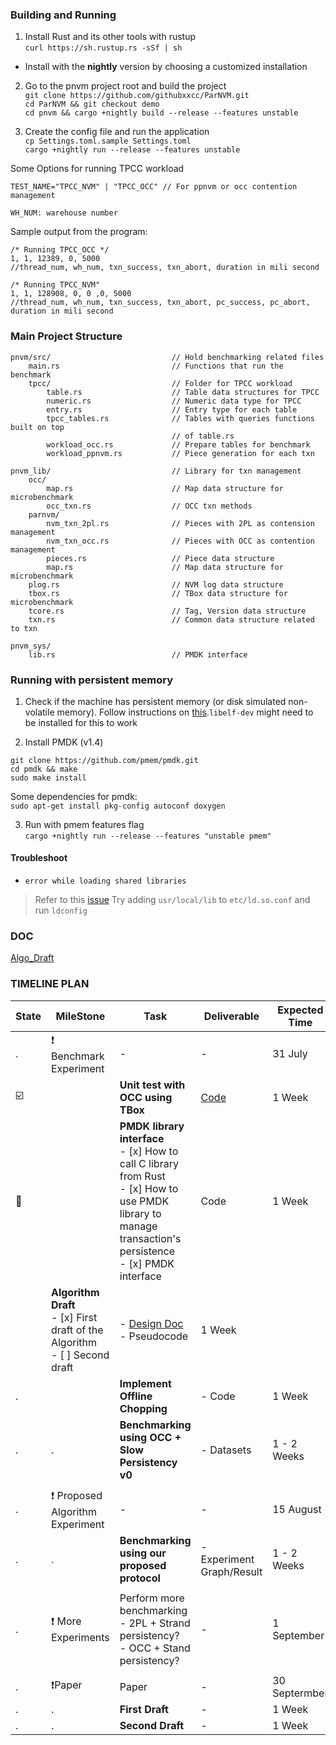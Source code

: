 ### Building and Running ### 
1) Install Rust and its other tools with rustup   
`curl https://sh.rustup.rs -sSf | sh`
- Install with the **nightly** version by choosing a customized installation 

2) Go to the pnvm project root and build the project  
`git clone https://github.com/githubxxcc/ParNVM.git`  
`cd ParNVM && git checkout demo`  
`cd pnvm && cargo +nightly build --release --features unstable`  

3) Create the config file and run the application  
`cp Settings.toml.sample Settings.toml`  
`cargo +nightly run --release --features unstable`  

Some Options for running TPCC workload
```
TEST_NAME="TPCC_NVM" | "TPCC_OCC" // For ppnvm or occ contention management 

WH_NUM: warehouse number 
```

Sample output from the program: 
```
/* Running TPCC_OCC */
1, 1, 12389, 0, 5000
//thread_num, wh_num, txn_success, txn_abort, duration in mili second

/* Running TPCC_NVM"
1, 1, 128908, 0, 0 ,0, 5000
//thread_num, wh_num, txn_success, txn_abort, pc_success, pc_abort, duration in mili second

```


### Main Project Structure ###

```
pnvm/src/                           // Hold benchmarking related files
    main.rs                         // Functions that run the benchmark
    tpcc/                           // Folder for TPCC workload
        table.rs                    // Table data structures for TPCC
        numeric.rs                  // Numeric data type for TPCC
        entry.rs                    // Entry type for each table
        tpcc_tables.rs              // Tables with queries functions built on top 
                                    // of table.rs
        workload_occ.rs             // Prepare tables for benchmark
        workload_ppnvm.rs           // Piece generation for each txn

pnvm_lib/                           // Library for txn management
    occ/
        map.rs                      // Map data structure for microbenchmark
        occ_txn.rs                  // OCC txn methods
    parnvm/
        nvm_txn_2pl.rs              // Pieces with 2PL as contension management
        nvm_txn_occ.rs              // Pieces with OCC as contention management
        pieces.rs                   // Piece data structure
        map.rs                      // Map data structure for microbenchmark
    plog.rs                         // NVM log data structure
    tbox.rs                         // TBox data structure for microbenchmark
    tcore.rs                        // Tag, Version data structure 
    txn.rs                          // Common data structure related to txn

pnvm_sys/
    lib.rs                          // PMDK interface 

```

### Running with persistent memory ###
1. Check if the machine has persistent memory (or disk simulated non-volatile memory). Follow instructions on [this](http://pmem.io/2016/02/22/pm-emulation.html).`libelf-dev` might need to be installed for this to work

2. Install PMDK (v1.4)  
```
git clone https://github.com/pmem/pmdk.git
cd pmdk && make
sudo make install
```
Some dependencies for pmdk:  
`sudo apt-get install pkg-config autoconf doxygen`

3. Run with pmem features flag  
`cargo +nightly run --release --features "unstable pmem"`

#### Troubleshoot ####
- `error while loading shared libraries`
> Refer to this [issue](https://github.com/rust-lang/rust/issues/24677)
> Try adding `usr/local/lib` to `etc/ld.so.conf` and run `ldconfig`


### DOC ###
[Algo_Draft](doc/Algo_Draft.md)  



### TIMELINE PLAN ###  
State | MileStone | Task | Deliverable | Expected Time 
--- | --- | --- | ---|--- 
. | :heavy_exclamation_mark: Benchmark Experiment | - | - | 31 July 
:ballot_box_with_check: |  | **Unit test with OCC using TBox** | [Code](https://github.com/githubxxcc/ParNVM/tree/master/pnvm_lib/src) | 1 Week 
:construction: |  | **PMDK library interface** <br /> - [x] How to call C library from Rust <br /> - [x] How to use PMDK library to manage transaction's persistence <br /> - [x] PMDK interface<br /> | Code | 1 Week 
 |  | **Algorithm Draft**  <br /> - [x] First draft of the Algorithm <br /> - [ ]  Second draft | - [Design Doc](https://github.com/githubxxcc/ParNVM/blob/master/doc/Algo_Draft.md)<br /> -  Pseudocode | 1 Week 
 . | | **Implement Offline Chopping** | - Code | 1 Week 
. | . | **Benchmarking using OCC + Slow Persistency v0** | - Datasets | 1 - 2 Weeks 
 |  |  |  |  
. | :heavy_exclamation_mark: Proposed Algorithm Experiment | - | - | 15 August 
. | . | **Benchmarking using our proposed protocol** | - Experiment Graph/Result | 1 - 2 Weeks 
 |  |  |  |  
. | :exclamation: More Experiments | Perform more benchmarking <br /> - 2PL + Strand persistency?<br /> - OCC + Stand persistency? | - | 1 September 
 |  |  |  |  
. | :heavy_exclamation_mark:Paper | Paper | - | 30 Septermber 
. | . | **First Draft** | - | 1 Week 
. | . | **Second Draft** | - | 1 Week 










